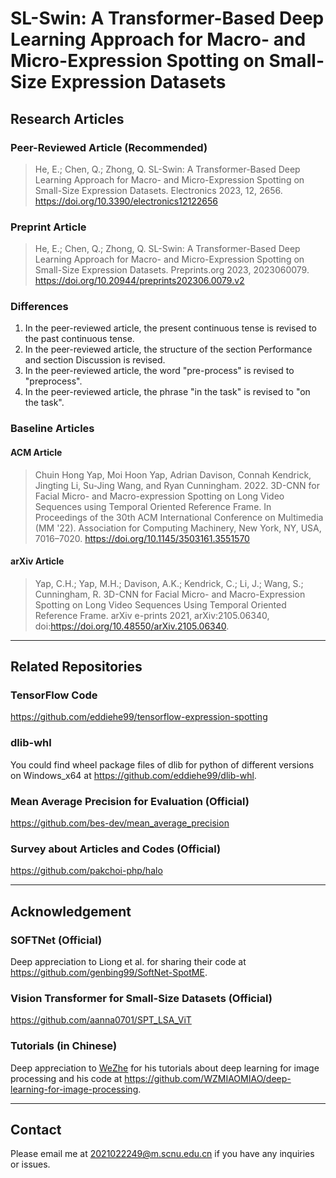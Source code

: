 # SL-Swin: A Transformer-Based Deep Learning Approach for Macro- and Micro-Expression Spotting on Small-Size Expression Datasets

## Research Articles

### Peer-Reviewed Article (Recommended)

> He, E.; Chen, Q.; Zhong, Q. SL-Swin: A Transformer-Based Deep Learning Approach for Macro- and Micro-Expression Spotting on Small-Size Expression Datasets. Electronics 2023, 12, 2656. <https://doi.org/10.3390/electronics12122656>

### Preprint Article

> He, E.; Chen, Q.; Zhong, Q. SL-Swin: A Transformer-Based Deep Learning Approach for Macro- and Micro-Expression Spotting on Small-Size Expression Datasets. Preprints.org 2023, 2023060079. <https://doi.org/10.20944/preprints202306.0079.v2>

### Differences

1. In the peer-reviewed article, the present continuous tense is revised to the past continuous tense.
2. In the peer-reviewed article, the structure of the section Performance and section Discussion is revised.
3. In the peer-reviewed article, the word "pre-process" is revised to "preprocess".
4. In the peer-reviewed article, the phrase "in the task" is revised to "on the task".

### Baseline Articles

#### ACM Article

> Chuin Hong Yap, Moi Hoon Yap, Adrian Davison, Connah Kendrick, Jingting Li, Su-Jing Wang, and Ryan Cunningham. 2022. 3D-CNN for Facial Micro- and Macro-expression Spotting on Long Video Sequences using Temporal Oriented Reference Frame. In Proceedings of the 30th ACM International Conference on Multimedia (MM '22). Association for Computing Machinery, New York, NY, USA, 7016–7020. <https://doi.org/10.1145/3503161.3551570>

#### arXiv Article

> Yap, C.H.; Yap, M.H.; Davison, A.K.; Kendrick, C.; Li, J.; Wang, S.; Cunningham, R. 3D-CNN for Facial Micro- and Macro-Expression Spotting on Long Video Sequences Using Temporal Oriented Reference Frame. arXiv e-prints 2021, arXiv:2105.06340, doi:<https://doi.org/10.48550/arXiv.2105.06340>.

---

## Related Repositories

### TensorFlow Code

<https://github.com/eddiehe99/tensorflow-expression-spotting>

### dlib-whl

You could find wheel package files of dlib for python of different versions on Windows_x64 at <https://github.com/eddiehe99/dlib-whl>.

### Mean Average Precision for Evaluation (Official)

<https://github.com/bes-dev/mean_average_precision>

### Survey about Articles and Codes (Official)

<https://github.com/pakchoi-php/halo>

---

## Acknowledgement

### SOFTNet (Official)

Deep appreciation to Liong et al. for sharing their code at <https://github.com/genbing99/SoftNet-SpotME>.

### Vision Transformer for Small-Size Datasets (Official)

<https://github.com/aanna0701/SPT_LSA_ViT>

### Tutorials (in Chinese)

Deep appreciation to [WeZhe](https://github.com/WZMIAOMIAO) for his tutorials about deep learning for image processing and his code at <https://github.com/WZMIAOMIAO/deep-learning-for-image-processing>.

---

## Contact

Please email me at <2021022249@m.scnu.edu.cn> if you have any inquiries or issues.

